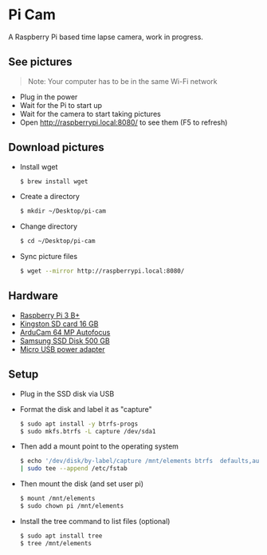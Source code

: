 # Pi Cam
A Raspberry Pi based time lapse camera, work in progress.

## See pictures
> Note: Your computer has to be in the same Wi-Fi network

- Plug in the power
- Wait for the Pi to start up
- Wait for the camera to start taking pictures
- Open http://raspberrypi.local:8080/ to see them (F5 to refresh)

## Download pictures
- Install wget
    ```bash
    $ brew install wget
    ```
- Create a directory
    ```bash
    $ mkdir ~/Desktop/pi-cam
    ```
- Change directory
    ```bash
    $ cd ~/Desktop/pi-cam
    ```
- Sync picture files
  ```bash
  $ wget --mirror http://raspberrypi.local:8080/
  ```

## Hardware
- [Raspberry Pi 3 B+](https://www.pi-shop.ch/raspberry-pi-3-model-b)
- [Kingston SD card 16 GB](https://www.pi-shop.ch/kingston-microsdhc-karte-industrial-uhs-i-16-gb)
- [ArduCam 64 MP Autofocus](https://www.pi-shop.ch/arducam-1-1-32-64mp-auto-focus-camera-module-for-raspberry-pi)
- [Samsung SSD Disk 500 GB](https://www.digitec.ch/en/s1/product/samsung-portable-t7-red-1000-gb-external-ssd-13199901)
- [Micro USB power adapter](https://www.pi-shop.ch/raspberry-pi-12-5w-micro-usb-power-supply-2255)

## Setup
- Plug in the SSD disk via USB
- Format the disk and label it as "capture"
    ```bash
    $ sudo apt install -y btrfs-progs
    $ sudo mkfs.btrfs -L capture /dev/sda1
    ```

- Then add a mount point to the operating system
    ```bash
    $ echo '/dev/disk/by-label/capture /mnt/elements btrfs  defaults,auto,user  0 0' \
    | sudo tee --append /etc/fstab
    ```

- Then mount the disk (and set user pi)
    ```bash
    $ mount /mnt/elements
    $ sudo chown pi /mnt/elements
    ```

- Install the tree command to list files (optional)
    ```bash
    $ sudo apt install tree
    $ tree /mnt/elements
    ```
